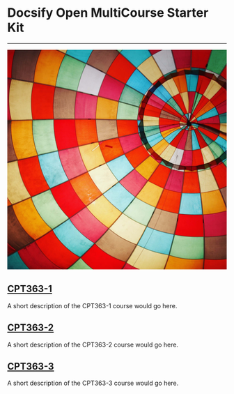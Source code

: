 # Docsify Open MultiCourse Starter Kit

---

![MultiCourse Hub](assets/images/home/diane-helentjaris-6lhOGX0EobE-unsplash.jpg ':class=banner-tall-image')

## [CPT363-1](cpt363-1/home.md)
A short description of the CPT363-1 course would go here.

## [CPT363-2](cpt363-2/home.md)
A short description of the CPT363-2 course would go here.

## [CPT363-3](cpt363-3/home.md)
A short description of the CPT363-3 course would go here.
